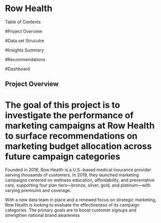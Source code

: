 # Row Health

Table of Contents

#Project Overview

#Data set Strucutre

#Insights Summary

#Recommendations

#Dashboard

## Project Overview

# The goal of this project is to investigate the performance of marketing campaigns at Row Health to surface recommendations on marketing budget allocation across future campaign categories

Founded in 2016, Row Health is a U.S.-based medical insurance provider serving thousands of customers. In 2019, they launched marketing campaigns centered on wellness education, affordability, and preventative care, supporting four plan tiers—bronze, silver, gold, and platinum—with varying premiums and coverage.

With a new data team in place and a renewed focus on strategic marketing, Row Health is looking to evaluate the effectiveness of its campaign categories. The primary goals are to boost customer signups and strengthen national brand awareness
